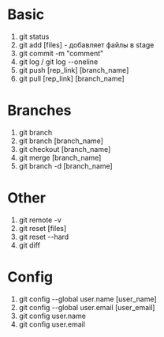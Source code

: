 # Basic
1. git status
2. git add [files] - добавляет файлы в stage
3. git commit -m "comment"
4. git log / git log --oneline
5. git push [rep_link] [branch_name]
6. git pull [rep_link] [branch_name]

# Branches
1. git branch
2. git branch [branch_name]
3. git checkout [branch_name]
4. git merge [branch_name]
5. git branch -d [branch_name]

# Other
1. git remote -v
2. git reset [files]
3. git reset --hard
4. git diff

# Config
1. git config --global user.name [user_name]
2. git config --global user.email [user_email]
3. git config user.name
4. git config user.email